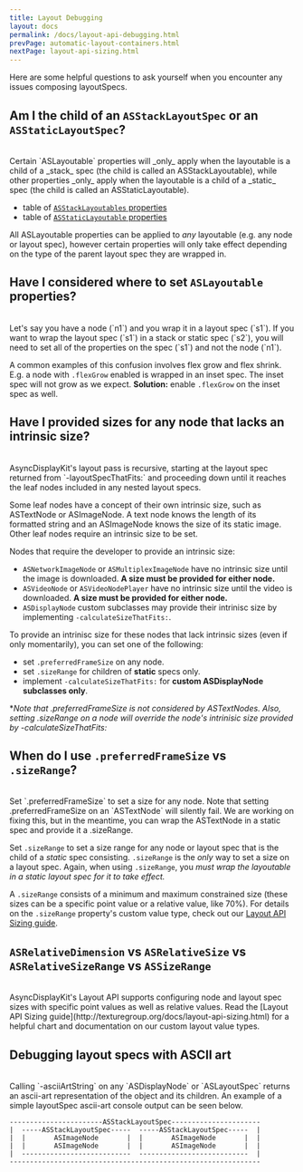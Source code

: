 ```yaml
---
title: Layout Debugging
layout: docs
permalink: /docs/layout-api-debugging.html
prevPage: automatic-layout-containers.html
nextPage: layout-api-sizing.html
---
```


Here are some helpful questions to ask yourself when you encounter any issues composing layoutSpecs. 
 
## Am I the child of an `ASStackLayoutSpec` or an `ASStaticLayoutSpec`?
<br>
Certain `ASLayoutable` properties will _only_ apply when the layoutable is a child of a _stack_ spec (the child is called an ASStackLayoutable), while other properties _only_ apply when the layoutable is a child of a _static_ spec (the child is called an ASStaticLayoutable). 

- table of [`ASStackLayoutables` properties](http://texturegroup.org/docs/automatic-layout-containers.html#asstacklayoutable-properties)
- table of [`ASStaticLayoutable` properties](http://texturegroup.org/docs/automatic-layout-containers.html#asstaticlayoutable-properties)

All ASLayoutable properties can be applied to _any_ layoutable (e.g. any node or layout spec), however certain properties will only take effect depending on the type of the parent layout spec they are wrapped in.

## Have I considered where to set `ASLayoutable` properties?
<br>
Let's say you have a node (`n1`) and you wrap it in a layout spec (`s1`). If you want to wrap the layout spec (`s1`) in a stack or static spec (`s2`), you will need to set all of the properties on the spec (`s1`) and not the node (`n1`).

A common examples of this confusion involves flex grow and flex shrink. E.g. a node with `.flexGrow` enabled is wrapped in an inset spec. The inset spec will not grow as we expect. **Solution:** enable `.flexGrow` on the inset spec as well.

## Have I provided sizes for any node that lacks an intrinsic size?
<br>
AsyncDisplayKit's layout pass is recursive, starting at the layout spec returned from `-layoutSpecThatFits:` and proceeding down until it reaches the leaf nodes included in any nested layout specs.

Some leaf nodes have a concept of their own intrinsic size, such as ASTextNode or ASImageNode. A text node knows the length of its formatted string and an ASImageNode knows the size of its static image. Other leaf nodes require an intrinsic size to be set.

Nodes that require the developer to provide an intrinsic size:

- `ASNetworkImageNode` or `ASMultiplexImageNode` have no intrinsic size until the image is downloaded. **A size must be provided for either node.**
- `ASVideoNode` or `ASVideoNodePlayer` have no intrinsic size until the video is downloaded. **A size must be provided for either node.**
- `ASDisplayNode` custom subclasses may provide their intrinisc size by implementing `-calculateSizeThatFits:`.

To provide an intrinisc size for these nodes that lack intrinsic sizes (even if only momentarily), you can set one of the following:

- set `.preferredFrameSize` on any node.
- set `.sizeRange` for children of **static** specs only.
- implement `-calculateSizeThatFits:` for **custom ASDisplayNode subclasses only**.

*_Note that .preferredFrameSize is not considered by ASTextNodes. Also, setting .sizeRange on a node will override the node's intrinisic size provided by -calculateSizeThatFits:_

## When do I use `.preferredFrameSize` vs `.sizeRange`?
<br>
Set `.preferredFrameSize` to set a size for any node. Note that setting .preferredFrameSize on an `ASTextNode` will silently fail. We are working on fixing this, but in the meantime, you can wrap the ASTextNode in a static spec and provide it a .sizeRange.

Set `.sizeRange` to set a size range for any node or layout spec that is the child of a *static* spec consisting. `.sizeRange` is the *only* way to set a size on a layout spec. Again, when using `.sizeRange`, you *must wrap the layoutable in a static layout spec for it to take effect.* 

A `.sizeRange` consists of a minimum and maximum constrained size (these sizes can be a specific point value or a relative value, like 70%). For details on the `.sizeRange` property's custom value type, check out our [Layout API Sizing guide](http://texturegroup.org/docs/layout-api-sizing.html). 

## `ASRelativeDimension` vs `ASRelativeSize` vs `ASRelativeSizeRange` vs `ASSizeRange`
<br>
AsyncDisplayKit's Layout API supports configuring node and layout spec sizes with specific point values as well as relative values. Read the [Layout API Sizing guide](http://texturegroup.org/docs/layout-api-sizing.html) for a helpful chart and documentation on our custom layout value types. 

## Debugging layout specs with ASCII art
<br>
Calling `-asciiArtString` on any `ASDisplayNode` or `ASLayoutSpec` returns an ascii-art representation of the object and its children. An example of a simple layoutSpec ascii-art console output can be seen below.

```
-----------------------ASStackLayoutSpec----------------------
|  -----ASStackLayoutSpec-----  -----ASStackLayoutSpec-----  |
|  |       ASImageNode       |  |       ASImageNode       |  |
|  |       ASImageNode       |  |       ASImageNode       |  |
|  ---------------------------  ---------------------------  |
--------------------------------------------------------------
 ```
